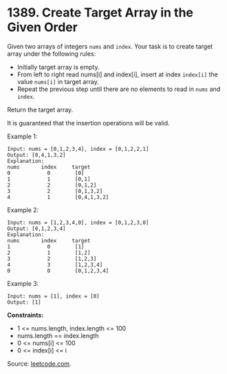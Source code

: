 # 1389. Create Target Array in the Given Order

Given two arrays of integers `nums` and `index`. Your task is to create target array under the following rules:

- Initially target array is empty.
- From left to right read nums[i] and index[i], insert at index `index[i]` the value `nums[i]` in target array.
- Repeat the previous step until there are no elements to read in `nums` and `index`.

Return the target array.

It is guaranteed that the insertion operations will be valid.

Example 1:

```
Input: nums = [0,1,2,3,4], index = [0,1,2,2,1]
Output: [0,4,1,3,2]
Explanation:
nums       index     target
0            0        [0]
1            1        [0,1]
2            2        [0,1,2]
3            2        [0,1,3,2]
4            1        [0,4,1,3,2]
```

Example 2:

```
Input: nums = [1,2,3,4,0], index = [0,1,2,3,0]
Output: [0,1,2,3,4]
Explanation:
nums       index     target
1            0        [1]
2            1        [1,2]
3            2        [1,2,3]
4            3        [1,2,3,4]
0            0        [0,1,2,3,4]
```

Example 3:

```
Input: nums = [1], index = [0]
Output: [1]
```


**Constraints:**

- 1 <= nums.length, index.length <= 100
- nums.length == index.length
- 0 <= nums[i] <= 100
- 0 <= index[i] <= i

Source: [leetcode.com](https://leetcode.com/problems/create-target-array-in-the-given-order/).
